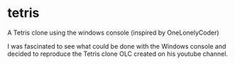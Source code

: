 # tetris
A Tetris clone using the windows console (inspired by OneLonelyCoder)

I was fascinated to see what could be done with the Windows console and decided to reproduce the Tetris clone OLC created on his youtube channel.
